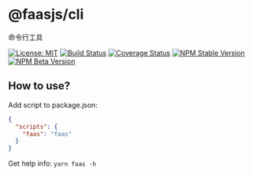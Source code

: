 # @faasjs/cli

命令行工具

[![License: MIT](https://img.shields.io/npm/l/@faasjs/cli.svg)](https://github.com/faasjs/cli/blob/master/LICENSE)
[![Build Status](https://img.shields.io/travis/com/faasjs/cli.svg)](https://travis-ci.com/faasjs/cli)
[![Coverage Status](https://img.shields.io/codecov/c/github/faasjs/cli.svg)](https://codecov.io/gh/faasjs/cli)
[![NPM Stable Version](https://img.shields.io/npm/v/@faasjs/cli/stable.svg)](https://www.npmjs.com/package/@faasjs/cli)
[![NPM Beta Version](https://img.shields.io/npm/v/@faasjs/cli/beta.svg)](https://www.npmjs.com/package/@faasjs/cli)

## How to use?

Add script to package.json:

```json
{
  "scripts": {
    "faas": "faas"
  }
}
```

Get help info: `yarn faas -h`
